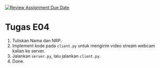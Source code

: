 [![Review Assignment Due Date](https://classroom.github.com/assets/deadline-readme-button-22041afd0340ce965d47ae6ef1cefeee28c7c493a6346c4f15d667ab976d596c.svg)](https://classroom.github.com/a/Q7BeXpte)
# Tugas E04

1. Tuliskan Nama dan NRP.
2. Implement kode pada `client.py` untuk mengirim video stream webcam kalian ke server.
3. Jalankan `server.py`, lalu jalankan `client.py`.
4. Done.
